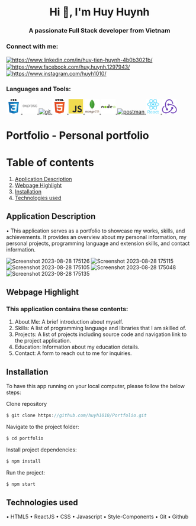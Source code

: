 <h1 align="center">Hi 👋, I'm Huy Huynh</h1>

<h3 align="center">A passionate Full Stack developer from Vietnam</h3>

<h3 align="left">Connect with me:</h3>
<a href="https://www.linkedin.com/in/huy-tien-huynh-4b0b3021b/" target="blank"><img align="center" src="https://raw.githubusercontent.com/rahuldkjain/github-profile-readme-generator/master/src/images/icons/Social/linked-in-alt.svg" alt="https://www.linkedin.com/in/huy-tien-huynh-4b0b3021b/" height="30" width="40" /></a>
<a href="https://www.facebook.com/huy.huynh.1297943/" target="blank"><img align="center" src="https://raw.githubusercontent.com/rahuldkjain/github-profile-readme-generator/master/src/images/icons/Social/facebook.svg" alt="https://www.facebook.com/huy.huynh.1297943/" height="30" width="40" /></a>
<a href="https://www.instagram.com/huyh1010/" target="blank"><img align="center" src="https://raw.githubusercontent.com/rahuldkjain/github-profile-readme-generator/master/src/images/icons/Social/instagram.svg" alt="https://www.instagram.com/huyh1010/" height="30" width="40" /></a>
</p>

<h3 align="left">Languages and Tools:</h3>
<p align="left"> <a href="https://www.w3schools.com/css/" target="_blank" rel="noreferrer"> <img src="https://raw.githubusercontent.com/devicons/devicon/master/icons/css3/css3-original-wordmark.svg" alt="css3" width="40" height="40"/> </a> <a href="https://expressjs.com" target="_blank" rel="noreferrer"> <img src="https://raw.githubusercontent.com/devicons/devicon/master/icons/express/express-original-wordmark.svg" alt="express" width="40" height="40"/> </a> <a href="https://git-scm.com/" target="_blank" rel="noreferrer"> <img src="https://www.vectorlogo.zone/logos/git-scm/git-scm-icon.svg" alt="git" width="40" height="40"/> </a> <a href="https://www.w3.org/html/" target="_blank" rel="noreferrer"> <img src="https://raw.githubusercontent.com/devicons/devicon/master/icons/html5/html5-original-wordmark.svg" alt="html5" width="40" height="40"/> </a> <a href="https://developer.mozilla.org/en-US/docs/Web/JavaScript" target="_blank" rel="noreferrer"> <img src="https://raw.githubusercontent.com/devicons/devicon/master/icons/javascript/javascript-original.svg" alt="javascript" width="40" height="40"/> </a> <a href="https://www.mongodb.com/" target="_blank" rel="noreferrer"> <img src="https://raw.githubusercontent.com/devicons/devicon/master/icons/mongodb/mongodb-original-wordmark.svg" alt="mongodb" width="40" height="40"/> </a> <a href="https://nodejs.org" target="_blank" rel="noreferrer"> <img src="https://raw.githubusercontent.com/devicons/devicon/master/icons/nodejs/nodejs-original-wordmark.svg" alt="nodejs" width="40" height="40"/> </a> <a href="https://postman.com" target="_blank" rel="noreferrer"> <img src="https://www.vectorlogo.zone/logos/getpostman/getpostman-icon.svg" alt="postman" width="40" height="40"/> </a> <a href="https://reactjs.org/" target="_blank" rel="noreferrer"> <img src="https://raw.githubusercontent.com/devicons/devicon/master/icons/react/react-original-wordmark.svg" alt="react" width="40" height="40"/> </a> <a href="https://redux.js.org" target="_blank" rel="noreferrer"> <img src="https://raw.githubusercontent.com/devicons/devicon/master/icons/redux/redux-original.svg" alt="redux" width="40" height="40"/> </a> </p>

# Portfolio - Personal portfolio

# Table of contents

1. [Application Description](#application_description)
2. [Webpage Highlight](#features)
3. [Installation](#installation)
4. [Technologies used](#technologies_used)

## <a name="application_description">Application Description</a>

• This application serves as a portfolio to showcase my works, skills, and achievements. It provides an overview about my personal information, my personal projects, programming language and extension skills, and contact information.

![Screenshot 2023-08-28 175126](https://github.com/huyh1010/Portfolio/assets/117617750/c6e7ad8f-fed0-4fa2-a06b-7eb64f42b89a)
![Screenshot 2023-08-28 175115](https://github.com/huyh1010/Portfolio/assets/117617750/677568f2-db4a-437c-8773-11cc8be9f3ed)
![Screenshot 2023-08-28 175105](https://github.com/huyh1010/Portfolio/assets/117617750/9e5fba0a-84b2-4819-8e3d-313d2452fafe)
![Screenshot 2023-08-28 175048](https://github.com/huyh1010/Portfolio/assets/117617750/ed250c99-d7ec-45ce-b07a-9eb4fe170062)
![Screenshot 2023-08-28 175135](https://github.com/huyh1010/Portfolio/assets/117617750/85fac7d0-6923-4ce2-9ee5-4c878ec315bd)

## <a name="features">Webpage Highlight</a>

### This application contains these contents:

1. About Me: A brief introduction about myself.
2. Skills: A list of programming language and libraries that I am skilled of.
3. Projects: A list of projects including source code and navigation link to the project application.
4. Education: Information about my education details.
5. Contact: A form to reach out to me for inquiries.

## <a name="installation">Installation</a>

To have this app running on your local computer, please follow the below steps:

Clone repository

```javascript
$ git clone https://github.com/huyh1010/Portfolio.git
```

Navigate to the project folder:

```javascript
$ cd portfolio
```

Install project dependencies:

```javascript
$ npm install
```

Run the project:

```javascript
$ npm start
```

## <a name="technologies_used">Technologies used</a>

• HTML5
• ReactJS
• CSS
• Javascript
• Style-Components
• Git
• Github
